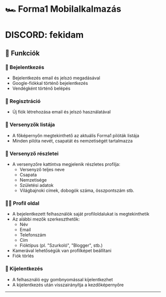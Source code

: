 # 🏎️ Forma1 Mobilalkalmazás
#    DISCORD: fekidam
## 🔐 Funkciók

### 🔑 Bejelentkezés
- Bejelentkezés email és jelszó megadásával
- Google-fiókkal történő bejelentkezés
- Vendégként történő belépés

### 📝 Regisztráció
- Új fiók létrehozása email és jelszó használatával
  
### 🏁 Versenyzők listája
- A főképernyőn megtekinthető az aktuális Forma1 pilóták listája
- Minden pilóta nevét, csapatát és nemzetiségét tartalmazza

### 👤 Versenyző részletei
- A versenyzőre kattintva megjelenik részletes profilja:
  - Versenyző teljes neve
  - Csapata
  - Nemzetisége
  - Születési adatok
  - Világbajnoki címek, dobogók száma, összpontszám stb.

### 🙍‍♂️ Profil oldal
- A bejelentkezett felhasználók saját profiloldalukat is megtekinthetik
- Az alábbi mezők szerkeszthetők:
  - Név
  - Email
  - Telefonszám
  - Cím
  - Fióktípus (pl. "Szurkoló", "Blogger", stb.)
- Kamerával lehetőségük van profilképet beállítani
- Fiók törlés

### 🚪 Kijelentkezés
- A felhasználó egy gombnyomással kijelentkezhet
- A kijelentkezés után visszairányítja a kezdőképernyőre

---


